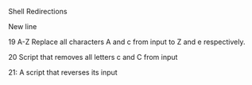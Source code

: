 

Shell Redirections

New line

19 A-Z Replace all characters A and c from input to Z and e respectively.

20 Script that removes all letters c and C from input



21: A script that reverses its input
